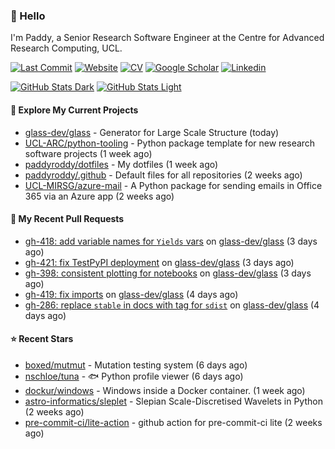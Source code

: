 ### 👋 Hello

I'm Paddy, a Senior Research Software Engineer at the Centre for Advanced
Research Computing, UCL.

[![Last Commit](https://img.shields.io/github/last-commit/paddyroddy/paddyroddy/main?label=updated)](https://github.com/paddyroddy)
[![Website](https://img.shields.io/badge/GitHub%20Pages-222?logo=githubpages&logoColor=fff&style=for-the-badge&style=flat)](https://paddyroddy.github.io)
[![CV](https://img.shields.io/badge/CV-PDF-pink.svg)](https://paddyroddy.github.io/cv)
[![Google Scholar](https://img.shields.io/badge/Google%20Scholar-4285F4?logo=googlescholar&logoColor=fff&style=for-the-badge&style=flat)](https://scholar.google.com/citations?user=OFigHUwAAAAJ)
[![Linkedin](https://img.shields.io/badge/LinkedIn-0A66C2?logo=linkedin&logoColor=fff&style=for-the-badge&style=flat)](https://www.linkedin.com/in/patrickjamesroddy)

[![GitHub Stats Dark](https://github-readme-stats-paddyroddy.vercel.app/api?username=paddyroddy&disable_animations=true&hide_border=true&hide_title=true&include_all_commits=true&rank_icon=github&show=prs_merged,reviews&show_icons=true&theme=tokyonight)](https://github.com/paddyroddy/paddyroddy#gh-dark-mode-only)
[![GitHub Stats Light](https://github-readme-stats-paddyroddy.vercel.app/api?username=paddyroddy&disable_animations=true&hide_border=true&hide_title=true&include_all_commits=true&rank_icon=github&show=prs_merged,reviews&show_icons=true&theme=default)](https://github.com/paddyroddy/paddyroddy#gh-light-mode-only)

#### 👷 Explore My Current Projects

- [glass-dev/glass](https://github.com/glass-dev/glass) - Generator for Large Scale Structure
  (today)
- [UCL-ARC/python-tooling](https://github.com/UCL-ARC/python-tooling) - Python package template for new research software projects
  (1 week ago)
- [paddyroddy/dotfiles](https://github.com/paddyroddy/dotfiles) - My dotfiles
  (1 week ago)
- [paddyroddy/.github](https://github.com/paddyroddy/.github) - Default files for all repositories
  (2 weeks ago)
- [UCL-MIRSG/azure-mail](https://github.com/UCL-MIRSG/azure-mail) - A Python package for sending emails in Office 365 via an Azure app
  (2 weeks ago)

#### 🔨 My Recent Pull Requests

- [gh-418: add variable names for `Yields` vars](https://github.com/glass-dev/glass/pull/428) on [glass-dev/glass](https://github.com/glass-dev/glass)
  (3 days ago)
- [gh-421: fix TestPyPI deployment](https://github.com/glass-dev/glass/pull/427) on [glass-dev/glass](https://github.com/glass-dev/glass)
  (3 days ago)
- [gh-398: consistent plotting for notebooks](https://github.com/glass-dev/glass/pull/425) on [glass-dev/glass](https://github.com/glass-dev/glass)
  (3 days ago)
- [gh-419: fix imports](https://github.com/glass-dev/glass/pull/420) on [glass-dev/glass](https://github.com/glass-dev/glass)
  (4 days ago)
- [gh-286: replace `stable` in docs with tag for `sdist`](https://github.com/glass-dev/glass/pull/416) on [glass-dev/glass](https://github.com/glass-dev/glass)
  (4 days ago)

#### ⭐ Recent Stars

- [boxed/mutmut](https://github.com/boxed/mutmut) - Mutation testing system
  (6 days ago)
- [nschloe/tuna](https://github.com/nschloe/tuna) - :fish: Python profile viewer
  (6 days ago)
- [dockur/windows](https://github.com/dockur/windows) - Windows inside a Docker container.
  (1 week ago)
- [astro-informatics/sleplet](https://github.com/astro-informatics/sleplet) - Slepian Scale-Discretised Wavelets in Python
  (2 weeks ago)
- [pre-commit-ci/lite-action](https://github.com/pre-commit-ci/lite-action) - github action for pre-commit-ci lite
  (2 weeks ago)
